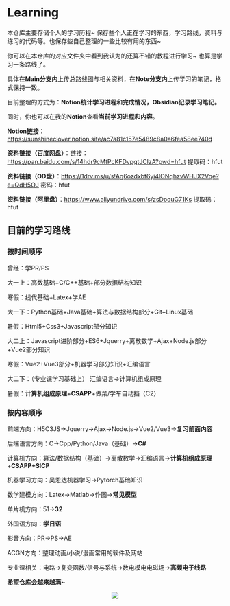 # Learning
本仓库主要存储个人的学习历程~ 保存些个人正在学习的东西，学习路线，资料与练习的代码等。也保存些自己整理的一些比较有用的东西~ 

你可以在本仓库的对应文件夹中看到我认为的还算不错的教程进行学习~ 也算是学习一条路线了。

具体在**Main分支内**上传总路线图与相关资料，在**Note分支内**上传学习的笔记，格式保持一致。

目前整理的方式为：**Notion统计学习进程和完成情况，Obsidian记录学习笔记。**

同时，你也可以在我的**Notion**查看**当前学习进程和内容**。

**Notion链接**：https://sunshineclover.notion.site/ac7a81c157e5489c8a0a6fea58ee740d

**资料链接（百度网盘）**：链接：https://pan.baidu.com/s/14hdr9cMtPcKFDvpgtJClzA?pwd=hfut 提取码：hfut 

**资料链接（OD盘）**：https://1drv.ms/u/s!Ag6ozdxbt6yi4lONqhzvWHJX2Vqe?e=QdH5OJ  密码：hfut

**资料链接（阿里盘）**：https://www.aliyundrive.com/s/zsDoouG71Ks 提取码：hfut




## 目前的学习路线

### 按时间顺序

曾经：学PR/PS

大一上：高数基础+C/C++基础+部分数据结构知识

寒假：线代基础+Latex+学AE

大一下：Python基础+Java基础+算法与数据结构部分+Git+Linux基础

暑假：Html5+Css3+Javascript部分知识

大二上：Javascript进阶部分+ES6+Jquerry+离散数学+Ajax+Node.js部分+Vue2部分知识

寒假：Vue2+Vue3部分+机器学习部分知识+汇编语言

大二下：（专业课学习基础上） 汇编语言->计算机组成原理

暑假：**计算机组成原理**+**CSAPP**+做菜/学车自动挡（C2）

### 按内容顺序

前端方向：H5C3JS->Jquerry->Ajax->Node.js->Vue2/Vue3->**复习前面内容**

后端语言方向：C->Cpp/Python/Java（基础）->**C#**

计算机方向：算法/数据结构（基础）->离散数学->汇编语言->**计算机组成原理**+**CSAPP+SICP**

机器学习方向：吴恩达机器学习->Pytorch基础知识

数学建模方向：Latex->Matlab->作图->**常见模型**

单片机方向：51->**32**

外国语方向：**学日语**

影音方向：PR->PS->AE

ACGN方向：整理动画/小说/漫画常用的软件及网站

专业课相关：电路->复变函数/信号与系统->数电模电电磁场->**高频电子线路**

**希望仓库会越来越满~**

<div style="text-align:center"><img src="https://i.ibb.co/gmhq0Rk/illust-87053561-20220320-160245.png" /></div>

